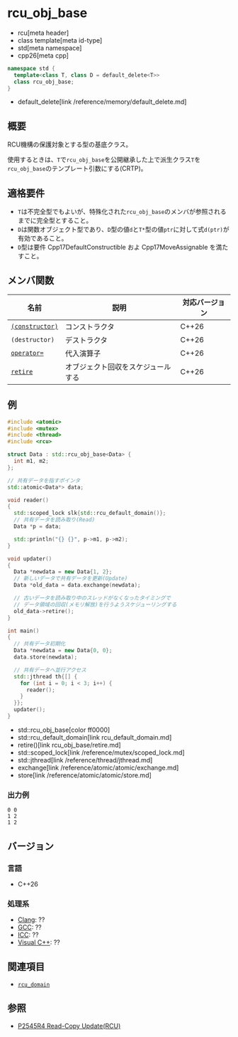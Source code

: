 # rcu_obj_base
* rcu[meta header]
* class template[meta id-type]
* std[meta namespace]
* cpp26[meta cpp]

```cpp
namespace std {
  template<class T, class D = default_delete<T>>
  class rcu_obj_base;
}
```
* default_delete[link /reference/memory/default_delete.md]

## 概要
RCU機構の保護対象とする型の基底クラス。

使用するときは、`T`で`rcu_obj_base`を公開継承した上で派生クラス`T`を`rcu_obj_base`のテンプレート引数にする(CRTP)。


## 適格要件
- `T`は不完全型でもよいが、特殊化された`rcu_obj_base`のメンバが参照されるまでに完全型とすること。
- `D`は関数オブジェクト型であり、`D`型の値`d`と`T*`型の値`ptr`に対して式`d(ptr)`が有効であること。
- `D`型は要件 Cpp17DefaultConstructible およ Cpp17MoveAssignable を満たすこと。


## メンバ関数

| 名前            | 説明           | 対応バージョン |
|-----------------|----------------|-------|
| [`(constructor)`](rcu_obj_base/op_constructor.md) | コンストラクタ | C++26 |
| `(destructor)` | デストラクタ | C++26 |
| [`operator=`](rcu_obj_base/op_assign.md) | 代入演算子 | C++26 |
| [`retire`](rcu_obj_base/retire.md) | オブジェクト回収をスケジュールする | C++26 |


## 例
```cpp example
#include <atomic>
#include <mutex>
#include <thread>
#include <rcu>

struct Data : std::rcu_obj_base<Data> {
  int m1, m2;
};

// 共有データを指すポインタ
std::atomic<Data*> data;

void reader()
{
  std::scoped_lock slk{std::rcu_default_domain()};
  // 共有データを読み取り(Read)
  Data *p = data;

  std::println("{} {}", p->m1, p->m2);
}

void updater()
{
  Data *newdata = new Data{1, 2};
  // 新しいデータで共有データを更新(Update)
  Data *old_data = data.exchange(newdata);

  // 古いデータを読み取り中のスレッドがなくなったタイミングで
  // データ領域の回収(メモリ解放)を行うようスケジューリングする
  old_data->retire();
}

int main()
{
  // 共有データ初期化
  Data *newdata = new Data{0, 0};
  data.store(newdata);

  // 共有データへ並行アクセス
  std::jthread th{[] {
    for (int i = 0; i < 3; i++) {
      reader();
    }
  }};
  updater();
}
```
* std::rcu_obj_base[color ff0000]
* std::rcu_default_domain[link rcu_default_domain.md]
* retire()[link rcu_obj_base/retire.md]
* std::scoped_lock[link /reference/mutex/scoped_lock.md]
* std::jthread[link /reference/thread/jthread.md]
* exchange[link /reference/atomic/atomic/exchange.md]
* store[link /reference/atomic/atomic/store.md]

### 出力例
```
0 0
1 2
1 2
```


## バージョン
### 言語
- C++26

### 処理系
- [Clang](/implementation.md#clang): ??
- [GCC](/implementation.md#gcc): ??
- [ICC](/implementation.md#icc): ??
- [Visual C++](/implementation.md#visual_cpp): ??


## 関連項目
- [`rcu_domain`](rcu_domain.md)


## 参照
- [P2545R4 Read-Copy Update(RCU)](https://open-std.org/jtc1/sc22/wg21/docs/papers/2023/p2545r4.pdf)
